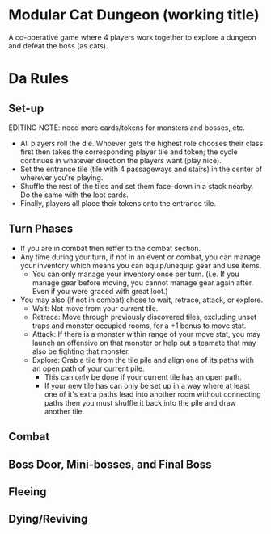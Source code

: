 # Modular Cat Dungeon (working title)
A co-operative game where 4 players work together to explore a dungeon and defeat the boss (as cats).

# Da Rules
## Set-up
EDITING NOTE: need more cards/tokens for monsters and bosses, etc.
- All players roll the die. Whoever gets the highest role chooses their class first then takes the corresponding player tile and token;
	the cycle continues in whatever direction the players want (play nice).
- Set the entrance tile (tile with 4 passageways and stairs) in the center of wherever you're playing.
- Shuffle the rest of the tiles and set them face-down in a stack nearby. Do the same with the loot cards.
- Finally, players all place their tokens onto the entrance tile.

## Turn Phases
- If you are in combat then reffer to the combat section.
- Any time during your turn, if not in an event or combat, you can manage your inventory which means you can equip/unequip gear and use
	items.
	- You can only manage your inventory once per turn. (i.e. If you manage gear before moving, you cannot manage gear again after. Even if 
		you were graced with great loot.)
- You may also (if not in combat) chose to wait, retrace, attack, or explore.
	- Wait: Not move from your current tile.
	- Retrace: Move through previously discovered tiles, excluding unset traps and monster occupied rooms, for a +1 bonus to move stat.
	- Attack: If there is a monster within range of your move stat, you may launch an offensive on that monster or help out a teamate that
		may also be fighting that monster.
	- Explore: Grab a tile from the tile pile and align one of its paths with an open path of your current pile.
		- This can only be done if your current tile has an open path.
		- If your new tile has can only be set up in a way where at least one of it's extra paths lead into another room without connecting
			paths then you must shuffle it back into the pile and draw another tile.
	
## Combat

## Boss Door, Mini-bosses, and Final Boss

## Fleeing

## Dying/Reviving
